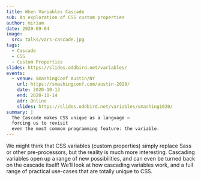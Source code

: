 ```yaml
---
title: When Variables Cascade
sub: An exploration of CSS custom properties
author: miriam
date: 2020-09-04
image:
  src: talks/vars-cascade.jpg
tags:
  - Cascade
  - CSS
  - Custom Properties
slides: https://slides.oddbird.net/variables/
events:
  - venue: SmashingConf Austin/NY
    url: https://smashingconf.com/austin-2020/
    date: 2020-10-13
    end: 2020-10-14
    adr: Online
    slides: https://slides.oddbird.net/variables/smashing1020/
summary: |
  The Cascade makes CSS unique as a language –
  forcing us to revisit
  even the most common programming feature: the variable.
---
```


We might think that CSS variables (custom properties)
simply replace Sass or other pre-processors,
but the reality is much more interesting.
Cascading variables open up a range of new possibilities,
and can even be turned back on the cascade itself!
We’ll look at how cascading variables work,
and a full range of practical use-cases that are totally unique to CSS.
